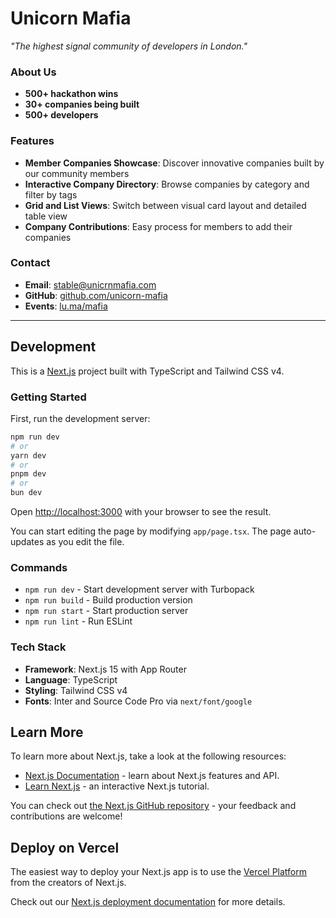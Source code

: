 # Unicorn Mafia

*"The highest signal community of developers in London."*

### About Us

- **500+ hackathon wins**
- **30+ companies being built**
- **500+ developers**

### Features

- **Member Companies Showcase**: Discover innovative companies built by our community members
- **Interactive Company Directory**: Browse companies by category and filter by tags
- **Grid and List Views**: Switch between visual card layout and detailed table view
- **Company Contributions**: Easy process for members to add their companies

### Contact

- **Email**: [stable@unicrnmafia.com](mailto:stable@unicrnmafia.com)
- **GitHub**: [github.com/unicorn-mafia](https://github.com/unicorn-mafia)
- **Events**: [lu.ma/mafia](https://lu.ma/mafia?period=past)

---

## Development

This is a [Next.js](https://nextjs.org) project built with TypeScript and Tailwind CSS v4.

### Getting Started

First, run the development server:

```bash
npm run dev
# or
yarn dev
# or
pnpm dev
# or
bun dev
```

Open [http://localhost:3000](http://localhost:3000) with your browser to see the result.

You can start editing the page by modifying `app/page.tsx`. The page auto-updates as you edit the file.

### Commands

- `npm run dev` - Start development server with Turbopack
- `npm run build` - Build production version
- `npm run start` - Start production server
- `npm run lint` - Run ESLint

### Tech Stack

- **Framework**: Next.js 15 with App Router
- **Language**: TypeScript
- **Styling**: Tailwind CSS v4
- **Fonts**: Inter and Source Code Pro via `next/font/google`

## Learn More

To learn more about Next.js, take a look at the following resources:

- [Next.js Documentation](https://nextjs.org/docs) - learn about Next.js features and API.
- [Learn Next.js](https://nextjs.org/learn) - an interactive Next.js tutorial.

You can check out [the Next.js GitHub repository](https://github.com/vercel/next.js) - your feedback and contributions are welcome!

## Deploy on Vercel

The easiest way to deploy your Next.js app is to use the [Vercel Platform](https://vercel.com/new?utm_medium=default-template&filter=next.js&utm_source=create-next-app&utm_campaign=create-next-app-readme) from the creators of Next.js.

Check out our [Next.js deployment documentation](https://nextjs.org/docs/app/building-your-application/deploying) for more details.
